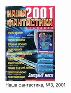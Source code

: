 ![](Наша%20фантастика,%20№3,%202001.jpg)  
[Наша фантастика, №3, 2001](Наша%20фантастика,%20№3,%202001)
